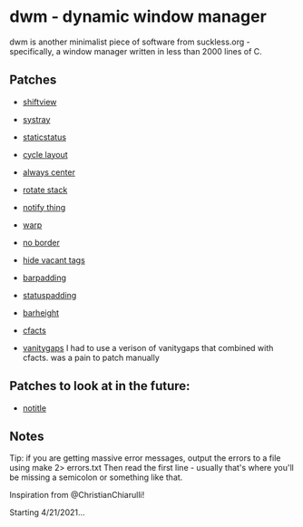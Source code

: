 # dwm - dynamic window manager

dwm is another minimalist piece of software from suckless.org - specifically, a window manager written in less than 2000 lines of C.

## Patches

- [shiftview](https://lists.suckless.org/dev/1104/7590.html)
- [systray](https://dwm.suckless.org/patches/systray/)
- [staticstatus](https://dwm.suckless.org/patches/staticstatus/)
- [cycle layout](https://dwm.suckless.org/patches/cyclelayouts/)
- [always center](https://dwm.suckless.org/patches/alwayscenter/)
- [rotate stack](https://dwm.suckless.org/patches/rotatestack/)
- [notify thing](https://dwm.suckless.org/patches/focusonnetactive/)
- [warp](https://dwm.suckless.org/patches/warp/)
- [no border](https://dwm.suckless.org/patches/noborder/)

- [hide vacant tags](https://dwm.suckless.org/patches/hide_vacant_tags/)
- [barpadding](https://dwm.suckless.org/patches/barpadding/)
- [statuspadding](https://dwm.suckless.org/patches/statuspadding/)
- [barheight](https://dwm.suckless.org/patches/bar_height/)
- [cfacts](https://dwm.suckless.org/patches/cfacts/)
- [vanitygaps](https://dwm.suckless.org/patches/vanitygaps/)
I had to use a verison of vanitygaps that combined with cfacts. was a pain to patch manually

## Patches to look at in the future:

- [notitle](https://dwm.suckless.org/patches/notitle/)

## Notes

Tip: if you are getting massive error messages, output the errors to a file using
make 2> errors.txt
Then read the first line - usually that's where you'll be missing a semicolon or something like that.


Inspiration from @ChristianChiarulli!

Starting 4/21/2021...
